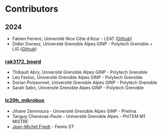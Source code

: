 # Contributors

## 2024

* Fabien Ferrero, Université Nice Côte d'Azur - LEAT ([Github](https://github.com/FabienFerrero))
* Didier Donsez, Université Grenoble Alpes GINP - Polytech Grenoble + LIG ([Github](https://github.com/donsez))

### [rak3172_board](kicad/rak3172_board)

* Thibault Abry, Université Grenoble Alpes GINP - Polytech Grenoble
* Léo Festoc, Université Grenoble Alpes GINP - Polytech Grenoble
* Dorian Poissonnet, Université Grenoble Alpes GINP - Polytech Grenoble
* Sarah Sabri, Université Grenoble Alpes GINP - Polytech Grenoble

### [lc29h_mikrobus](kicad/lc29h_mikrobus)

* Jihane Zemmoura - Université Grenoble Alpes GINP - Phelma
* Tanguy Chenevas-Paule - Université Grenoble Alpes - PhiTEM M1 MISTRE
* [Jean-Michel Friedt](https://www.femto-st.fr/fr/personnel-femto/jeanmichelfriedt) - Femto ST
